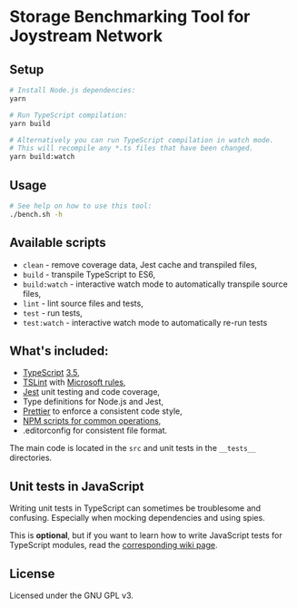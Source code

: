 # Storage Benchmarking Tool for Joystream Network

## Setup

```sh
# Install Node.js dependencies:
yarn

# Run TypeScript compilation:
yarn build

# Alternatively you can run TypeScript compilation in watch mode.
# This will recompile any *.ts files that have been changed.
yarn build:watch
```

## Usage

```sh
# See help on how to use this tool:
./bench.sh -h
```

## Available scripts

+ `clean` - remove coverage data, Jest cache and transpiled files,
+ `build` - transpile TypeScript to ES6,
+ `build:watch` - interactive watch mode to automatically transpile source files,
+ `lint` - lint source files and tests,
+ `test` - run tests,
+ `test:watch` - interactive watch mode to automatically re-run tests

## What's included:

+ [TypeScript][typescript] [3.5][typescript-35],
+ [TSLint][tslint] with [Microsoft rules][tslint-microsoft-contrib],
+ [Jest][jest] unit testing and code coverage,
+ Type definitions for Node.js and Jest,
+ [Prettier][prettier] to enforce a consistent code style,
+ [NPM scripts for common operations](#available-scripts),
+ .editorconfig for consistent file format.

The main code is located in the `src` and unit tests in the `__tests__` directories.

## Unit tests in JavaScript

Writing unit tests in TypeScript can sometimes be troublesome and confusing. Especially when mocking dependencies and using spies.

This is **optional**, but if you want to learn how to write JavaScript tests for TypeScript modules, read the [corresponding wiki page][wiki-js-tests].

## License
Licensed under the GNU GPL v3.

[typescript]: https://www.typescriptlang.org/
[typescript-35]: https://www.typescriptlang.org/docs/handbook/release-notes/typescript-3-5.html
[jest]: https://facebook.github.io/jest/
[tslint]: https://palantir.github.io/tslint/
[tslint-microsoft-contrib]: https://github.com/Microsoft/tslint-microsoft-contrib
[wiki-js-tests]: https://github.com/jsynowiec/node-typescript-boilerplate/wiki/Unit-tests-in-plain-JavaScript
[prettier]: https://prettier.io
